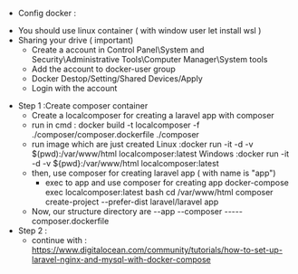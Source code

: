 + Config docker :
 - You should use linux container ( with window user let install wsl )
 - Sharing your drive ( important)
    - Create a account in Control Panel\System and Security\Administrative Tools\Computer Manager\System tools 
    - Add the account to docker-user group
    - Docker Destop/Setting/Shared Devices/Apply 
    - Login with the account 
+ Step 1 :Create composer container
  - Create a localcomposer for creating a laravel app with composer
  - run in cmd :
    docker build -t localcomposer -f ./composer/composer.dockerfile ./composer
  - run image which are just created
    Linux :docker run -it -d -v $(pwd):/var/www/html localcomposer:latest
    Windows :docker run -it -d -v ${pwd}:/var/www/html localcomposer:latest
  - then, use composer for creating laravel app ( with name is "app")
    - exec to app and use composer for creating app 
      docker-compose exec localcomposer:latest bash
      cd /var/www/html
      composer create-project --prefer-dist laravel/laravel app
  - Now, our structure directory are
    --app
    --composer
    -----composer.dockerfile
+ Step 2 : 
  - continue with : https://www.digitalocean.com/community/tutorials/how-to-set-up-laravel-nginx-and-mysql-with-docker-compose
